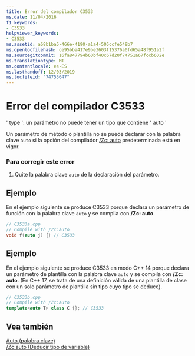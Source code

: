 ```yaml
---
title: Error del compilador C3533
ms.date: 11/04/2016
f1_keywords:
- C3533
helpviewer_keywords:
- C3533
ms.assetid: a68b1ba5-466e-4190-a1a4-505ccfe548b7
ms.openlocfilehash: ce95bba417e9be3603f15376a0fd65a48f951a2f
ms.sourcegitcommit: 16fa847794b60bf40c67d20f74751a67fccb602e
ms.translationtype: MT
ms.contentlocale: es-ES
ms.lasthandoff: 12/03/2019
ms.locfileid: "74755647"
---
```

# <a name="compiler-error-c3533"></a>Error del compilador C3533

' type ': un parámetro no puede tener un tipo que contiene ' auto '

Un parámetro de método o plantilla no se puede declarar con la palabra clave `auto` si la opción del compilador [/Zc: auto](../../build/reference/zc-auto-deduce-variable-type.md) predeterminada está en vigor.

### <a name="to-correct-this-error"></a>Para corregir este error

1. Quite la palabra clave `auto` de la declaración del parámetro.

## <a name="example"></a>Ejemplo

En el ejemplo siguiente se produce C3533 porque declara un parámetro de función con la palabra clave `auto` y se compila con **/Zc: auto**.

```cpp
// C3533a.cpp
// Compile with /Zc:auto
void f(auto j) {} // C3533
```

## <a name="example"></a>Ejemplo

En el ejemplo siguiente se produce C3533 en modo C++ 14 porque declara un parámetro de plantilla con la palabra clave `auto` y se compila con **/Zc: auto**. (En C++ 17, se trata de una definición válida de una plantilla de clase con un solo parámetro de plantilla sin tipo cuyo tipo se deduce).

```cpp
// C3533b.cpp
// Compile with /Zc:auto
template<auto T> class C {}; // C3533
```

## <a name="see-also"></a>Vea también

[Auto (palabra clave)](../../cpp/auto-keyword.md)<br/>
[/Zc:auto (Deducir tipo de variable)](../../build/reference/zc-auto-deduce-variable-type.md)
